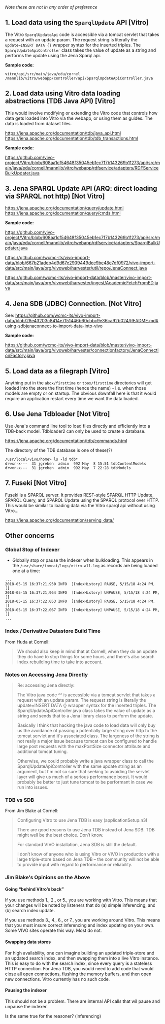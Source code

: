 _Note these are not in any order of preference_

## 1. Load data using the `SparqlUpdate` API [Vitro]

The Vitro `SparqlUpdateApi` code is accessible via a tomcat servlet that takes a request with an update param. The request string is literally the `update=INSERT DATA {}` wrapper syntax for the inserted triples. The `SparqlUpdateApiController` class takes the value of update as a string and performs the update using the Jena Sparql api.

**Sample code:**

```
vitro/api/src/main/java/edu/cornel /mannlib/vitro/webapp/controller/api/SparqlUpdateApiController.java
```

## 2. Load data using Vitro data loading abstractions (TDB Java API) [Vitro]

This would involve modifying or extending the Vitro code that controls how data gets loaded into Vitro via the webapp, or using them as guides. The data is loaded from dataset files.

https://jena.apache.org/documentation/tdb/java_api.html
https://jena.apache.org/documentation/tdb/tdb_transactions.html

**Sample code:**

https://github.com/vivo-project/Vitro/blob/608aa1cf54648f35045eb1ec717b143269b11273/api/src/main/java/edu/cornell/mannlib/vitro/webapp/rdfservice/adapters/RDFServiceBulkUpdater.java

## 3. Jena SPARQL Update API (ARQ: direct loading via SPARQL not http) [Not Vitro]

https://jena.apache.org/documentation/query/update.html
https://jena.apache.org/documentation/query/cmds.html

**Sample code:**

https://github.com/vivo-project/Vitro/blob/608aa1cf54648f35045eb1ec717b143269b11273/api/src/main/java/edu/cornell/mannlib/vitro/webapp/rdfservice/adapters/SparqlBulkUpdater.java

https://github.com/wcmc-its/vivo-import-data/blob/667b21adeb4d9d67e2909449dee9be48e7df0972/vivo-import-data/src/main/java/org/vivoweb/harvester/util/repo/JenaConnect.java

https://github.com/wcmc-its/vivo-import-data/blob/master/vivo-import-data/src/main/java/org/vivoweb/harvester/ingest/AcademicFetchFromED.java

## 4. Jena SDB (JDBC) Connection. [Not Vitro]

See: https://github.com/wcmc-its/vivo-import-data/blob/28e43203c8414e7f51446b60cbbc9e36ca92b024/README.md#using-sdbjenaconnect-to-import-data-into-vivo

**Sample code:**

https://github.com/wcmc-its/vivo-import-data/blob/master/vivo-import-data/src/main/java/org/vivoweb/harvester/connectionfactory/JenaConnectionFactory.java

## 5. Load data as a filegraph [Vitro]

Anything put in the `abox/firsttime` or `tbox/firsttime` directories will get loaded into the store the first time (hence the name) - i.e. when those models are empty or on startup. The obvious downfall here is that it would require an application restart every time we want the data loaded.

## 6. Use Jena Tdbloader [Not Vitro]

Use Jena's command line tool to load files directly and efficiently into a TDB-back model. Tdbloader2 can only be used to create a database.

https://jena.apache.org/documentation/tdb/commands.html

The directory of the TDB database is one of these(?)
```
/usr/local/vivo/home> ls -ld tdb*
drwxr-x---  31 jgreben  admin  992 May  8 15:51 tdbContentModels
drwxr-x---  31 jgreben  admin  992 May  7 22:28 tdbModels
```

## 7. Fuseki [Not Vitro]

Fuseki is a SPARQL server. It provides REST-style SPARQL HTTP Update, SPARQL Query, and SPARQL Update using the SPARQL protocol over HTTP. This would be similar to loading data via the Vitro sparql api without using Vitro...

https://jena.apache.org/documentation/serving_data/

## Other concerns

### Global Stop of Indexer
 - Globally stop or pause the indexer when bulkloading. This appears in the `/usr/share/tomcat/logs/vitro.all.log` as records are being loaded one at a time:
```
...
2018-05-15 16:37:21,950 INFO  [IndexHistory] PAUSE, 5/15/18 4:24 PM, []
2018-05-15 16:37:21,964 INFO  [IndexHistory] UNPAUSE, 5/15/18 4:24 PM, []
2018-05-15 16:37:22,053 INFO  [IndexHistory] PAUSE, 5/15/18 4:24 PM, []
2018-05-15 16:37:22,067 INFO  [IndexHistory] UNPAUSE, 5/15/18 4:24 PM, []
...
```

### Index / Derivative Datastore Build Time

From Huda at Cornell:

> We should also keep in mind that at Cornell, when they do an update they do have to stop things for some hours, and there's also search index rebuilding time to take into account.

### Notes on Accessing Jena Directly

> Re: accessing Jena directly:
>
> The Vitro java code ^^ is accessible via a tomcat servlet that takes a request with an update param. The request string is literally the update=INSERT DATA {} wrapper syntax for the inserted triples. The SparqlUpdateApiController.java class takes the value of update as a string and sends that to a Jena library class to perform the update.
>
> Basically I think that hacking the java code to load data will only buy us the avoidance of passing a potentially large string over http to the tomcat servlet and it's associated class. The largeness of the string is not really a major issue because tomcat can be configured to handle large post requests with the maxPostSize connector attribute and additional tomcat tuning.
>
> Otherwise, we could probably write a java wrapper class to call the SparqlUpdateApiController with the same update string as an argument, but I'm not so sure that seeking to avoiding the servlet layer will give us much of a serious performance boost. It would probably be better to just tune tomcat to be performant in case we run into issues.

### TDB vs SDB

From Jim Blake at Cornell:

> Configuring Vitro to use Jena TDB is easy (applicationSetup.n3)
>
> There are good reasons to use Jena TDB instead of Jena SDB. TDB might well be the best choice. Don’t know.
>
> For standard VIVO installation, Jena SDB is still the default.
>
> I don’t know of anyone who is using Vitro or VIVO in production with a large triple-store based on Jena TDB – the community will not be able to provide input with regard to performance or reliability.

### Jim Blake's Opinions on the Above

#### Going “behind Vitro’s back”
If you use methods 1., 2., or 5., you are working with Vitro. This means that your changes will be noted by listeners that do (a) simple inferencing, and (b) search index update.

If you use methods 3., 4., 6., or 7., you are working around Vitro. This means that you must insure correct inferencing and index updating on your own. Some VIVO sites operate this way. Most do not.

#### Swapping data stores
For high availability, one can imagine building an updated triple-store and an updated search index, and then swapping them into a live Vitro instance. This is easy to do with the search index, since every query is a stateless HTTP connection. For Jena TDB, you would need to add code that would close all open connections, flushing the memory buffers, and then open new connections. Vitro currently has no such code.

#### Pausing the indexer
This should not be a problem. There are internal API calls that wil pause and unpause the indexer.

Is the same true for the reasoner? (inferencing)